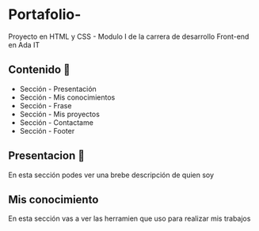 # Portafolio-
Proyecto en HTML y CSS - Modulo I de la carrera de desarrollo Front-end en Ada IT
## Contenido 🚀

* Sección - Presentación
* Sección - Mis conocimientos
* Sección - Frase
* Sección - Mis proyectos
* Sección - Contactame
* Sección - Footer
## Presentacion :wave:
En esta sección podes ver una brebe descripción de quien soy

## Mis conocimiento 
En esta sección vas a ver  las herramien que uso  para  realizar mis trabajos


##
